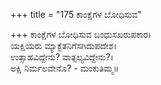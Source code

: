 +++
title = "175 ಕಾಂಕ್ಷೆಗಳ ಬೋಧಿಸುವ"

+++
ಕಾಂಕ್ಷೆಗಳ ಬೋಧಿಸುವ ಬಂಧುಸಖರುಪಕಾರ।  
ಯಕ್ಷಿಯರು ಮ್ಯಾಕ್ಬೆತನಿಗೆಸಗಿದುಪದೇಶ।  
ಉತ್ಸಾಹವಿದ್ದೇನು? ವಾತ್ಸಲ್ಯವಿದ್ದೇನು?।  
ಅಕ್ಷಿ ನಿರ್ಮಲವೇನೊ? - ಮಂಕುತಿಮ್ಮ॥  
